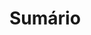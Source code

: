 # Sumário

<!-- - Linguagem
  1. [Introdução](./linguagem/introducao.md)
  1. [Métodos](./linguagem/metodo.md)
  1. Orientação a objetos
     1. [Classe](./linguagem/classe.md)
     1. [Modificadores](./linguagem/modificadores.md)
     1. [Interface](./linguagem/interface.md)
     1. [Herança](./linguagem/heranca.md)
     1. [Polimorfismo](./linguagem/polimorfismo.md)
  1. [Enumeradores](./linguagem/enum.md)
  1. [Coleções](./linguagem/colecoes.md)
  1. [String](./linguagem/string.md)
  1. [Exceções](./linguagem/excecao.md)
  1. [Generics](./linguagem/generics.md)
  1. [Lambda](./linguagem/lambda.md)
  1. [Optional](./linguagem/optional.md)
  1. [Stream](./linguagem/stream.md)
  1. [Serialização](./linguagem/serializacao.md)
  1. [Reflexão](./linguagem/reflexao.md)
  1. [Javadoc](./linguagem/javadoc.md)

- Serialização e desserialização
  1. [Jackson](./serializacao-desserializacao/jackson.md)

- Mapeamento de objetos
  1. [MapStruct](./mapeamento/map-struct.md)

- Especificações
  1. [JPA](./design-patterns/jpa.md)
     1. [Criteria](./design-patterns/criteria.md)
     1. [HQL](./design-patterns/hql.md)
     1. [JPQL](./design-patterns/jpql.md)

- Boas Práticas
  1. [Inversão de dependência](./boas-praticas/inversao-dependencia.md)
  1. [Estrutura de projetos](./boas-praticas/estrutura-projeto.md)

- Framework
  1. [Play Framework](./frameworks/play-framework.md)
  1. [Spring Boot](./frameworks/spring-boot.md) -->
